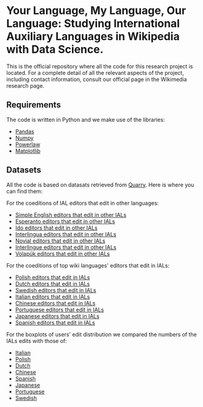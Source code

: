 # Your Language, My Language, Our Language: Studying International Auxiliary Languages in Wikipedia with Data Science.

This is the official repository where all the code for this research project is located. For a complete detail of
all the relevant aspects of the project, including contact information, consult our official page in the 
Wikimedia research page.

## Requirements

The code is written in Python and we make use of the libraries:

- [Pandas](https://pandas.pydata.org)
- [Numpy](http://www.numpy.org)
- [Powerlaw](https://pypi.org/project/powerlaw/)
- [Matplotlib](https://matplotlib.org)

## Datasets

All the code is based on datasats retrieved from [Quarry](https://meta.wikimedia.org/wiki/Research:Quarry). 
Here is where you can find them:

For the coeditions of IAL editors that edit in other languages:

- [Simple English editors that edit in other IALs](https://quarry.wmflabs.org/query/31640)
- [Esperanto editors that edit in other IALs](https://quarry.wmflabs.org/query/31641)
- [Ido editors that edit in other IALs](https://quarry.wmflabs.org/query/31642)
- [Interlingua editors that edit in other IALs](https://quarry.wmflabs.org/query/31643)
- [Novial editors that edit in other IALs](https://quarry.wmflabs.org/query/31644)
- [Interlingue editors that edit in other IALs](https://quarry.wmflabs.org/query/31645)
- [Volapük editors that edit in other IALs](https://quarry.wmflabs.org/query/31646)

For the coeditions of top wiki languages' editors that edit in IALs:

- [Polish editors that edit in IALs](https://quarry.wmflabs.org/query/31675)
- [Dutch editors that edit in IALs](https://quarry.wmflabs.org/query/31676)
- [Swedish editors that edit in IALs](https://quarry.wmflabs.org/query/31681)
- [Italian editors that edit in IALs](https://quarry.wmflabs.org/query/31674)
- [Chinese editors that edit in IALs](https://quarry.wmflabs.org/query/31674)
- [Portuguese editors that edit in IALs](https://quarry.wmflabs.org/query/31680)
- [Japanese editors that edit in IALs](https://quarry.wmflabs.org/query/31679)
- [Spanish editors that edit in IALs](https://quarry.wmflabs.org/query/31678)

For the boxplots of users' edit distribution we compared the numbers of the IALs edits with those of: 

- [Italian](https://quarry.wmflabs.org/query/31656)
- [Polish](https://quarry.wmflabs.org/query/31657)
- [Dutch](https://quarry.wmflabs.org/query/31654)
- [Chinese](https://quarry.wmflabs.org/query/31659)
- [Spanish](https://quarry.wmflabs.org/query/31650)
- [Japanese](https://quarry.wmflabs.org/query/31658)
- [Portuguese](https://quarry.wmflabs.org/query/31660)
- [Swedish](https://quarry.wmflabs.org/query/31651)
